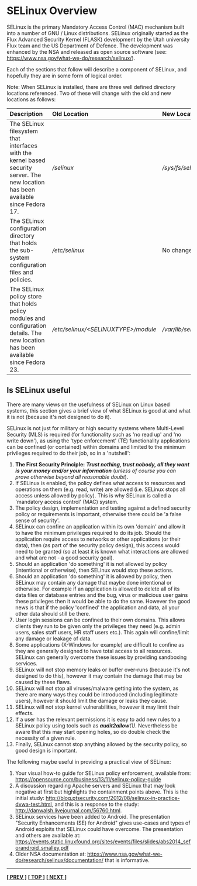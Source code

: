 # SELinux Overview

SELinux is the primary Mandatory Access Control (MAC) mechanism built
into a number of GNU / Linux distributions. SELinux originally started
as the Flux Advanced Security Kernel (FLASK) development by the Utah
university Flux team and the US Department of Defence. The development
was enhanced by the NSA and released as open source software (see:
<https://www.nsa.gov/what-we-do/research/selinux/>).

Each of the sections that follow will describe a component of SELinux,
and hopefully they are in some form of logical order.

Note: When SELinux is installed, there are three well defined directory
locations referenced. Two of these will change with the old and new
locations as follows:

| Description | Old Location | New Location |
| :---------  | :----------- | :----------- |
The SELinux filesystem that interfaces with the kernel based security server. The new location has been available since Fedora 17. | */selinux* | */sys/fs/selinux* |
| The SELinux configuration directory that holds the sub-system configuration files and policies. | */etc/selinux* | No change |
| The SELinux policy store that holds policy modules and configuration details. The new location has been available since Fedora 23. | */etc/selinux/\<SELINUXTYPE\>/module* | */var/lib/selinux/\<SELINUXTYPE\>* |

## Is SELinux useful

There are many views on the usefulness of SELinux on Linux based
systems, this section gives a brief view of what SELinux is good at and
what it is not (because it's not designed to do it).

SELinux is not just for military or high security systems where
Multi-Level Security (MLS) is required (for functionality such as 'no
read up' and 'no write down'), as using the 'type enforcement' (TE)
functionality applications can be confined (or contained) within domains
and limited to the minimum privileges required to do their job, so in a
'nutshell':

1.  **The First Security Principle:** ***Trust nothing, trust nobody, all
    they want is your money and/or your information*** (*unless of course you
    can prove otherwise beyond all reasonable doubt*).
2.  If SELinux is enabled, the policy defines what access to resources
    and operations on them (e.g. read, write) are allowed (i.e. SELinux
    stops all access unless allowed by policy). This is why SELinux is
    called a 'mandatory access control' (MAC) system.
3.  The policy design, implementation and testing against a defined
    security policy or requirements is important, otherwise there could
    be 'a false sense of security'.
4.  SELinux can confine an application within its own 'domain' and allow
    it to have the minimum privileges required to do its job. Should
    the application require access to networks or other applications (or
    their data), then (as part of the security policy design), this
    access would need to be granted (so at least it is known what
    interactions are allowed and what are not - a good security goal).
5.  Should an application 'do something' it is not allowed by policy
    (intentional or otherwise), then SELinux would stop these actions.
6.  Should an application 'do something' it is allowed by policy, then
    SELinux may contain any damage that maybe done intentional or
    otherwise. For example if an application is allowed to delete all of
    its data files or database entries and the bug, virus or malicious
    user gains these privileges then it would be able to do the same.
    However the good news is that if the policy 'confined' the
    application and data, all your other data should still be there.
7.  User login sessions can be confined to their own domains. This
    allows clients they run to be given only the privileges they need
    (e.g. admin users, sales staff users, HR staff users etc.). This
    again will confine/limit any damage or leakage of data.
8.  Some applications (X-Windows for example) are difficult to confine
    as they are generally designed to have total access to all
    resources. SELinux can generally overcome these issues by providing
    sandboxing services.
9.  SELinux will not stop memory leaks or buffer over-runs (because it's
    not designed to do this), however it may contain the damage that may
    be caused by these flaws.
10. SELinux will not stop all viruses/malware getting into the system,
    as there are many ways they could be introduced (including
    legitimate users), however it should limit the damage or leaks they
    cause.
11. SELinux will not stop kernel vulnerabilities, however it may limit
    their effects.
12. If a user has the relevant permissions it is easy to add new rules
    to a SELinux policy using tools such as ***audit2allow**(1)*.
    Nevertheless be aware that this may start opening holes, so do
    double check the necessity of a given rule.
13. Finally, SELinux cannot stop anything allowed by the security
    policy, so good design is important.

The following maybe useful in providing a practical view of SELinux:

1.  Your visual how-to guide for SELinux policy enforcement, available from:
    <https://opensource.com/business/13/11/selinux-policy-guide>
2.  A discussion regarding Apache servers and SELinux that may look
    negative at first but highlights the containment points above. This
    is the initial study:
    <http://blog.ptsecurity.com/2012/08/selinux-in-practice-dvwa-test.html>,
    and this is a response to the study:
    <http://danwalsh.livejournal.com/56760.html>.
3.  SELinux services have been added to Android. The presentation
    "Security Enhancements (SE) for Android" gives use-cases and
    types of Android exploits that SELinux could have overcome. The
    presentation and others are available at:
    <https://events.static.linuxfound.org/sites/events/files/slides/abs2014_seforandroid_smalley.pdf>
4.  Older NSA documentation at: <https://www.nsa.gov/what-we-do/research/selinux/documentation/>
    that is informative.

<!-- %CUTHERE% -->

---
**[[ PREV ]](terminology.md)** **[[ TOP ]](#)** **[[ NEXT ]](core_components.md)**
